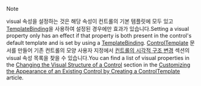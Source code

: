 > [!NOTE]
>  <span data-ttu-id="bd962-101">visual 속성을 설정하는 것은 해당 속성이 컨트롤의 기본 템플릿에 모두 있고 [TemplateBinding](~/docs/framework/wpf/advanced/templatebinding-markup-extension.md)을 사용하여 설정된 경우에만 효과가 있습니다.</span><span class="sxs-lookup"><span data-stu-id="bd962-101">Setting a visual property only has an effect if that property is both present in the control's default template and is set by using a [TemplateBinding](~/docs/framework/wpf/advanced/templatebinding-markup-extension.md).</span></span> <span data-ttu-id="bd962-102">[ControlTemplate](~/docs/framework/wpf/controls/customizing-the-appearance-of-an-existing-control.md) 문서를 만들어 기존 컨트롤의 모양 사용자 지정에서 [컨트롤의 시각적 구조 변경](~/docs/framework/wpf/controls/customizing-the-appearance-of-an-existing-control.md#changing-the-visual-structure-of-a-control) 섹션의 visual 속성 목록을 찾을 수 있습니다.</span><span class="sxs-lookup"><span data-stu-id="bd962-102">You can find a list of visual properties in the [Changing the Visual Structure of a Control](~/docs/framework/wpf/controls/customizing-the-appearance-of-an-existing-control.md#changing-the-visual-structure-of-a-control) section in the [Customizing the Appearance of an Existing Control by Creating a ControlTemplate](~/docs/framework/wpf/controls/customizing-the-appearance-of-an-existing-control.md) article.</span></span>
  
